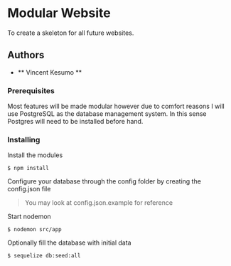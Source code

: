 # Modular Website

To create a skeleton for all future websites.

## Authors

* ** Vincent Kesumo **

### Prerequisites

Most features will be made modular however due to comfort reasons I will use PostgreSQL as the database management system.
In this sense Postgres will need to be installed before hand.

### Installing

Install the modules

```
$ npm install
```
Configure your database through the config folder by creating the config.json file

> You may look at config.json.example for reference

Start nodemon

```
$ nodemon src/app
```

Optionally fill the database with initial data

```
$ sequelize db:seed:all
```
